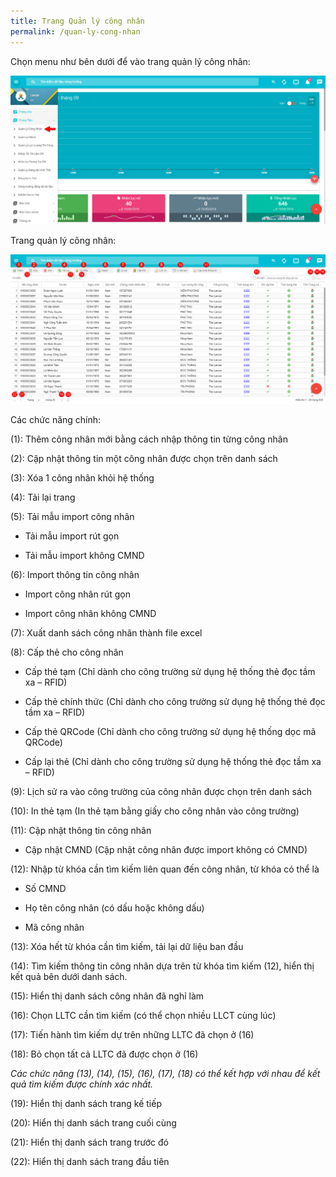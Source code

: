 ```yaml
---
title: Trang Quản lý công nhân
permalink: /quan-ly-cong-nhan
---
```


Chọn menu như bên dưới để vào trang quản lý công nhân:

![](assets/WorkerManagement/f0dccf7e58f42bb8e97ecff237e98485.png)

Trang quản lý công nhân:

![](assets/WorkerManagement/f3a92f3bc2f9de75aae496a998c75e33.png)

Các chức năng chính:

(1): Thêm công nhân mới bằng cách nhập thông tin từng công nhân

(2): Cập nhật thông tin một công nhân được chọn trên danh sách

(3): Xóa 1 công nhân khỏi hệ thống

(4): Tải lại trang

(5): Tải mẫu import công nhân

-   Tải mẫu import rút gọn

-   Tải mẫu import không CMND

(6): Import thông tin công nhân

-   Import công nhân rút gọn

-   Import công nhân không CMND

(7): Xuất danh sách công nhân thành file excel

(8): Cấp thẻ cho công nhân

-   Cấp thẻ tạm (Chỉ dành cho công trường sử dụng hệ thống thẻ đọc tầm xa –
    RFID)

-   Cấp thẻ chính thức (Chỉ dành cho công trường sử dụng hệ thống thẻ đọc tầm xa
    – RFID)

-   Cấp thẻ QRCode (Chỉ dành cho công trường sử dụng hệ thống dọc mã QRCode)

-   Cấp lại thẻ (Chỉ dành cho công trường sử dụng hệ thống thẻ đọc tầm xa –
    RFID)

(9): Lịch sử ra vào công trường của công nhân được chọn trên danh sách

(10): In thẻ tạm (In thẻ tạm bằng giấy cho công nhân vào công trường)

(11): Cập nhật thông tin công nhân

-   Cập nhật CMND (Cập nhật công nhân được import không có CMND)

(12): Nhập từ khóa cần tìm kiếm liên quan đến công nhân, từ khóa có thể là

-   Số CMND

-   Họ tên công nhân (có dấu hoặc không dấu)

-   Mã công nhân

(13): Xóa hết từ khóa cần tìm kiếm, tải lại dữ liệu ban đầu

(14): Tìm kiếm thông tin công nhân dựa trên từ khóa tìm kiếm (12), hiển thị
    kết quả bên dưới danh sách.

(15): Hiển thị danh sách công nhân đã nghỉ làm

(16): Chọn LLTC cần tìm kiếm (có thể chọn nhiều LLCT cùng lúc)

(17): Tiến hành tìm kiếm dự trên những LLTC đã chọn ở (16)

(18): Bỏ chọn tất cả LLTC đã được chọn ở (16)

*Các chức năng (13), (14), (15), (16), (17), (18) có thể kết hợp với nhau để
    kết quả tìm kiếm được chính xác nhất.*

(19): Hiển thị danh sách trang kế tiếp

(20): Hiển thị danh sách trang cuối cùng

(21): Hiển thị danh sách trang trước đó

(22): Hiển thị danh sách trang đầu tiên
